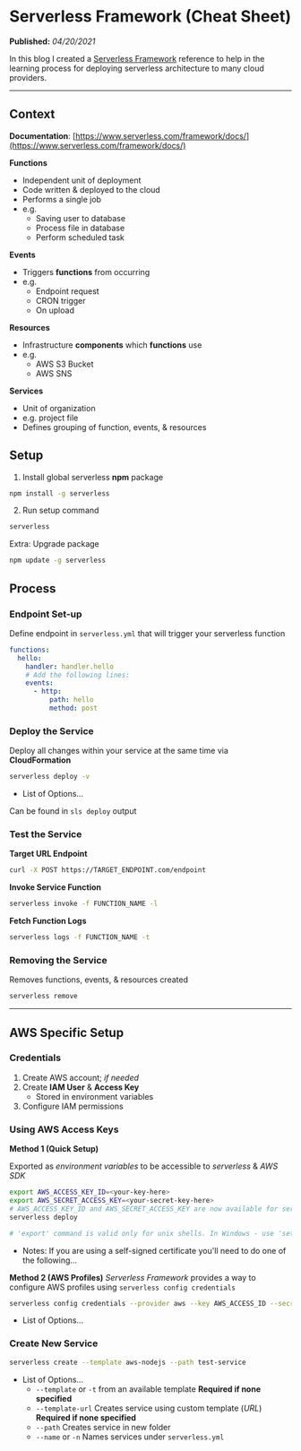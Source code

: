 # Serverless Framework (Cheat Sheet)

**Published:** *04/20/2021*

In this blog I created a [Serverless Framework](https://www.serverless.com/framework/docs/) reference to help in the learning process for deploying serverless architecture to many cloud providers.

---

## Context

**Documentation**: [https://www.serverless.com/framework/docs/](https://www.serverless.com/framework/docs/)

**Functions**

- Independent unit of deployment
- Code written & deployed to the cloud
- Performs a single job
- e.g.
    - Saving user to database
    - Process file in database
    - Perform scheduled task

**Events**

- Triggers **functions** from occurring
- e.g.
    - Endpoint request
    - CRON trigger
    - On upload

**Resources**

- Infrastructure **components** which **functions** use
- e.g.
    - AWS S3 Bucket
    - AWS SNS

**Services**

- Unit of organization
- e.g. project file
- Defines grouping of function, events, & resources

## Setup

1. Install global serverless **npm** package

```bash
npm install -g serverless
```

2. Run setup command

```bash
serverless
```

Extra: Upgrade package

```bash
npm update -g serverless
```

## Process

### Endpoint Set-up

Define endpoint in `serverless.yml` that will trigger your serverless function

```yaml
functions:
  hello:
    handler: handler.hello
    # Add the following lines:
    events:
      - http:
          path: hello
          method: post
```

### Deploy the Service

Deploy all changes within your service at the same time via **CloudFormation**

```bash
serverless deploy -v
```

- List of Options...

Can be found in `sls deploy` output

### Test the Service

**Target URL Endpoint**

```bash
curl -X POST https://TARGET_ENDPOINT.com/endpoint
```

**Invoke Service Function**

```bash
serverless invoke -f FUNCTION_NAME -l
```

**Fetch Function Logs**

```bash
serverless logs -f FUNCTION_NAME -t
```

### Removing the Service

Removes functions, events, & resources created

```bash
serverless remove
```

---

## AWS Specific Setup

### Credentials

1. Create AWS account; *if needed*
2. Create **IAM User** & **Access Key**
    - Stored in environment variables
3. Configure IAM permissions

### Using AWS Access Keys

**Method 1 (Quick Setup)**

Exported as *environment variables* to be accessible to *serverless* & *AWS SDK*

```bash
export AWS_ACCESS_KEY_ID=<your-key-here>
export AWS_SECRET_ACCESS_KEY=<your-secret-key-here>
# AWS_ACCESS_KEY_ID and AWS_SECRET_ACCESS_KEY are now available for serverless to use
serverless deploy

# 'export' command is valid only for unix shells. In Windows - use 'set' instead of 'export'
```

- Notes: If you are using a self-signed certificate you'll need to do one of the following...

**Method 2 (AWS Profiles)**
*Serverless Framework* provides a way to configure AWS profiles using `serverless config credentials`

```bash
serverless config credentials --provider aws --key AWS_ACCESS_ID --secret AWS_SECRET_KEY --profile test-profile-name
```

- List of Options...

### Create New Service

```bash
serverless create --template aws-nodejs --path test-service
```

- List of Options...
    - `--template` or `-t` from an available template **Required if none specified**
    - `--template-url` Creates service using custom template (*URL*) **Required if none specified**
    - `--path` Creates service in new folder
    - `--name` or `-n` Names services under `serverless.yml`
